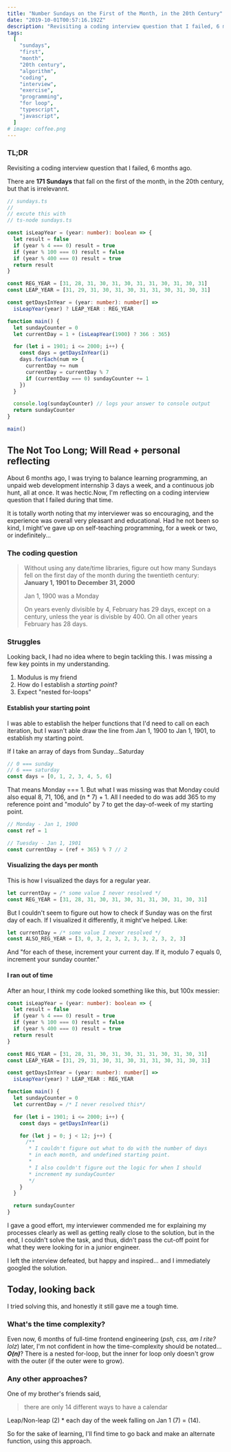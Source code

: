 ```yaml
---
title: "Number Sundays on the First of the Month, in the 20th Century"
date: "2019-10-01T00:57:16.192Z"
description: "Revisiting a coding interview question that I failed, 6 months ago."
tags:
  [
    "sundays",
    "first",
    "month",
    "20th century",
    "algorithm",
    "coding",
    "interview",
    "exercise",
    "programming",
    "for loop",
    "typescript",
    "javascript",
  ]
# image: coffee.png
---
```


### TL;DR

Revisiting a coding interview question that I failed, 6 months ago.

There are **171 Sundays** that fall on the first of the month, in the 20th century, but that is irrelevannt.

```ts
// sundays.ts
//
// excute this with
// ts-node sundays.ts

const isLeapYear = (year: number): boolean => {
  let result = false
  if (year % 4 === 0) result = true
  if (year % 100 === 0) result = false
  if (year % 400 === 0) result = true
  return result
}

const REG_YEAR = [31, 28, 31, 30, 31, 30, 31, 31, 30, 31, 30, 31]
const LEAP_YEAR = [31, 29, 31, 30, 31, 30, 31, 31, 30, 31, 30, 31]

const getDaysInYear = (year: number): number[] =>
  isLeapYear(year) ? LEAP_YEAR : REG_YEAR

function main() {
  let sundayCounter = 0
  let currentDay = 1 + (isLeapYear(1900) ? 366 : 365)

  for (let i = 1901; i <= 2000; i++) {
    const days = getDaysInYear(i)
    days.forEach(num => {
      currentDay += num
      currentDay = currentDay % 7
      if (currentDay === 0) sundayCounter += 1
    })
  }

  console.log(sundayCounter) // logs your answer to console output
  return sundayCounter
}

main()
```

## The Not Too Long; Will Read + personal reflecting

About 6 months ago, I was trying to balance learning programming, an unpaid web development internship 3 days a week, and a continuous job hunt, all at once. It was hectic.Now, I'm reflecting on a coding interview question that I failed during that time.

It is totally worth noting that my interviewer was so encouraging, and the experience was overall very pleasant and educational. Had he not been so kind, I might've gave up on self-teaching programming, for a week or two, or indefinitely...

### The coding question

> Without using any date/time libraries, figure out how many Sundays fell on the first day of the month during the twentieth century: **January 1, 1901 to December 31, 2000**
>
> Jan 1, 1900 was a Monday
>
> On years evenly divisible by 4, February has 29 days, except on a century, unless the year is divisble by 400. On all other years February has 28 days.

### Struggles

Looking back, I had no idea where to begin tackling this. I was missing a few key points in my understanding.

1. Modulus is my friend
2. How do I establish a _starting point_?
3. Expect "nested for-loops"

#### Establish your starting point

I was able to establish the helper functions that I'd need to call on each iteration, but I wasn't able draw the line from Jan 1, 1900 to Jan 1, 1901, to establish my starting point.

If I take an array of days from Sunday...Saturday

```ts
// 0 === sunday
// 6 === saturday
const days = [0, 1, 2, 3, 4, 5, 6]
```

That means Monday === 1. But what I was missing was that Monday could also equal 8, 71, 106, and (n \* 7) + 1. All I needed to do was add 365 to my reference point and "modulo" by 7 to get the day-of-week of my starting point.

```ts
// Monday - Jan 1, 1900
const ref = 1

// Tuesday - Jan 1, 1901
const currentDay = (ref + 365) % 7 // 2
```

#### Visualizing the days per month

This is how I visualized the days for a regular year.

```ts
let currentDay = /* some value I never resolved */
const REG_YEAR = [31, 28, 31, 30, 31, 30, 31, 31, 30, 31, 30, 31]
```

But I couldn't seem to figure out how to check if Sunday was on the first day of each. If I visualized it differently, it might've helped. Like:

```ts
let currentDay = /* some value I never resolved */
const ALSO_REG_YEAR = [3, 0, 3, 2, 3, 2, 3, 3, 2, 3, 2, 3]
```

And "for each of these, increment your current day. If it, modulo 7 equals 0, increment your sunday counter."

#### I ran out of time

After an hour, I think my code looked something like this, but 100x messier:

```ts
const isLeapYear = (year: number): boolean => {
  let result = false
  if (year % 4 === 0) result = true
  if (year % 100 === 0) result = false
  if (year % 400 === 0) result = true
  return result
}

const REG_YEAR = [31, 28, 31, 30, 31, 30, 31, 31, 30, 31, 30, 31]
const LEAP_YEAR = [31, 29, 31, 30, 31, 30, 31, 31, 30, 31, 30, 31]

const getDaysInYear = (year: number): number[] =>
  isLeapYear(year) ? LEAP_YEAR : REG_YEAR

function main() {
  let sundayCounter = 0
  let currentDay = /* I never resolved this*/

  for (let i = 1901; i <= 2000; i++) {
    const days = getDaysInYear(i)

    for (let j = 0; j < 12; j++) {
      /**
       * I couldn't figure out what to do with the number of days
       * in each month, and undefined starting point.
       *
       * I also couldn't figure out the logic for when I should
       * increment my sundayCounter
       */
    }
  }

  return sundayCounter
}
```

I gave a good effort, my interviewer commended me for explaining my processes clearly as well as getting really close to the solution, but in the end, I couldn't solve the task, and thus, didn't pass the cut-off point for what they were looking for in a junior engineer.

I left the interview defeated, but happy and inspired... and I immediately googled the solution.

## Today, looking back

I tried solving this, and honestly it still gave me a tough time.

### What's the time complexity?

Even now, 6 months of full-time frontend engineering (_psh, css, am I rite? lolz_) later, I'm not confident in how the time-complexity should be notated... **_O(n)_**? There is a nested for-loop, but the inner for loop only doesn't grow with the outer (if the outer were to grow).

### Any other approaches?

One of my brother's friends said,

> there are only 14 different ways to have a calendar

Leap/Non-leap (2) \* each day of the week falling on Jan 1 (7) = (14).

So for the sake of learning, I'll find time to go back and make an alternate function, using this approach.
